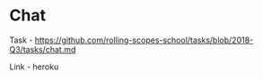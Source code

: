 # Chat

Task - https://github.com/rolling-scopes-school/tasks/blob/2018-Q3/tasks/chat.md

Link - heroku

